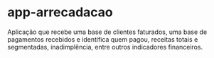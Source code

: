 # app-arrecadacao
Aplicação que recebe uma base de clientes faturados, uma base de pagamentos recebidos e identifica quem pagou, receitas totais e segmentadas, inadimplência, entre outros indicadores financeiros.
